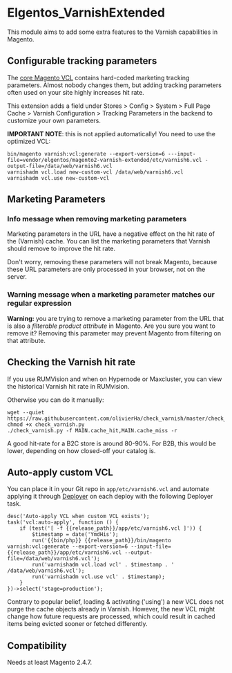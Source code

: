# Elgentos_VarnishExtended

This module aims to add some extra features to the Varnish capabilities in Magento.

## Configurable tracking parameters

The [core Magento VCL](https://github.com/magento/magento2/blob/2.4-develop/app/code/Magento/PageCache/etc/varnish6.vcl) contains hard-coded marketing tracking parameters. Almost nobody changes them, but adding tracking parameters often used on your site highly increases hit rate.

This extension adds a field under Stores > Config > System > Full Page Cache > Varnish Configuration > Tracking Parameters in the backend to customize your own parameters.

**IMPORTANT NOTE**: this is not applied automatically! You need to use the optimized VCL:

```
bin/magento varnish:vcl:generate --export-version=6 ---input-file=vendor/elgentos/magento2-varnish-extended/etc/varnish6.vcl -output-file=/data/web/varnish6.vcl
varnishadm vcl.load new-custom-vcl /data/web/varnish6.vcl
varnishadm vcl.use new-custom-vcl
```

## Marketing Parameters
### Info message when removing marketing parameters
Marketing parameters in the URL have a negative effect on the hit rate of the (Varnish) cache. You can list the marketing parameters that Varnish should remove to improve the hit rate.

Don't worry, removing these parameters will not break Magento, because these URL parameters are only processed in your browser, not on the server.

### Warning message when a marketing parameter matches our regular expression

**Warning:** you are trying to remove a marketing parameter from the URL that is also a *filterable product attribute* in Magento. Are you sure you want to remove it? Removing this parameter may prevent Magento from filtering on that attribute.

## Checking the Varnish hit rate

If you use RUMVision and when on Hypernode or Maxcluster, you can view the historical Varnish hit rate in RUMvision.

Otherwise you can do it manually:

```
wget --quiet https://raw.githubusercontent.com/olivierHa/check_varnish/master/check_varnish.py
chmod +x check_varnish.py
./check_varnish.py -f MAIN.cache_hit,MAIN.cache_miss -r
```

A good hit-rate for a B2C store is around 80-90%. For B2B, this would be lower, depending on how closed-off your catalog is.

## Auto-apply custom VCL

You can place it in your Git repo in `app/etc/varnish6.vcl` and automate applying it through [Deployer](https://deployer.org/) on each deploy with the following Deployer task.

```
desc('Auto-apply VCL when custom VCL exists');
task('vcl:auto-apply', function () {
    if (test('[ -f {{release_path}}/app/etc/varnish6.vcl ]')) {
        $timestamp = date('YmdHis');
        run('{{bin/php}} {{release_path}}/bin/magento varnish:vcl:generate --export-version=6 --input-file={{release_path}}/app/etc/varnish6.vcl --output-file=/data/web/varnish6.vcl');
        run('varnishadm vcl.load vcl' . $timestamp . ' /data/web/varnish6.vcl');
        run('varnishadm vcl.use vcl' . $timestamp);
    }
})->select('stage=production');
```

Contrary to popular belief, loading & activating ('using') a new VCL does not purge the cache objects already in Varnish. However, the new VCL might change how future requests are processed, which could result in cached items being evicted sooner or fetched differently.

## Compatibility

Needs at least Magento 2.4.7.
